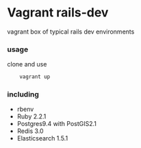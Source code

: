 Vagrant rails-dev
==================

vagrant box of typical rails dev environments

### usage
clone and use 
```bash
    vagrant up
```

### including
- rbenv
- Ruby 2.2.1
- Postgres9.4 with PostGIS2.1
- Redis 3.0
- Elasticsearch 1.5.1